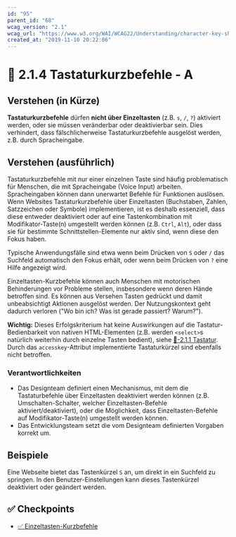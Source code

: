 ```yaml
---
id: "95"
parent_id: "68"
wcag_version: "2.1"
wcag_url: "https://www.w3.org/WAI/WCAG22/Understanding/character-key-shortcuts.html"
created_at: "2019-11-10 20:22:06"
---
```


# 📜 2.1.4 Tastaturkurzbefehle - A

## Verstehen (in Kürze)

**Tastaturkurzbefehle** dürfen **nicht über Einzeltasten** (z.B. `s`, `/`, `?`) aktiviert werden, oder sie müssen veränderbar oder deaktivierbar sein. Dies verhindert, dass fälschlicherweise Tastaturkurzbefehle ausgelöst werden, z.B. durch Spracheingabe.

## Verstehen (ausführlich)

Tastaturkurzbefehle mit nur einer einzelnen Taste sind häufig problematisch für Menschen, die mit Spracheingabe (Voice Input) arbeiten. Spracheingaben können dann unerwartet Befehle für Funktionen auslösen. Wenn Websites Tastaturkurzbefehle über Einzeltasten (Buchstaben, Zahlen, Satzzeichen oder Symbole) implementieren, ist es deshalb essenziell, dass diese entweder deaktiviert oder auf eine Tastenkombination mit Modifikator-Taste(n) umgestellt werden können (z.B. `Ctrl`, `Alt`), oder dass sie für bestimmte Schnittstellen-Elemente nur aktiv sind, wenn diese den Fokus haben.

Typische Anwendungsfälle sind etwa wenn beim Drücken von `S` oder `/` das Suchfeld automatisch den Fokus erhält, oder wenn beim Drücken von `?` eine Hilfe angezeigt wird.

Einzeltasten-Kurzbefehle können auch Menschen mit motorischen Behinderungen vor Probleme stellen, insbesondere wenn deren Hände betroffen sind. Es können aus Versehen Tasten gedrückt und damit unbeabsichtigt Aktionen ausgelöst werden. Der Nutzungskontext geht dadurch verloren ("Wo bin ich? Was ist gerade passiert? Warum?").

**Wichtig:** Dieses Erfolgskriterium hat keine Auswirkungen auf die Tastatur-Bedienbarkeit von nativen HTML-Elementen (z.B. werden `<select>`s natürlich weiterhin durch einzelne Tasten bedient), siehe [📜-2.1.1 Tastatur](/de/wcag/2.1.1-tastatur). Durch das `accesskey`-Attribut implementierte Tastaturkürzel sind ebenfalls nicht betroffen.

### Verantwortlichkeiten

- Das Designteam definiert einen Mechanismus, mit dem die Tastaturbefehle über Einzeltasten deaktiviert werden können (z.B. Umschalten-Schalter, welcher Einzeltasten-Befehle aktiviert/deaktiviert), oder die Möglichkeit, dass Einzeltasten-Befehle auf Modifikator-Taste(n) umgestellt werden können.
- Das Entwicklungsteam setzt die vom Designteam definierten Vorgaben korrekt um.

## Beispiele

Eine Webseite bietet das Tastenkürzel `S` an, um direkt in ein Suchfeld zu springen. In den Benutzer-Einstellungen kann dieses Tastenkürzel deaktiviert oder geändert werden.

## ✅ Checkpoints

- [✅ Einzeltasten-Kurzbefehle](einzeltasten-kurzbefehle)

